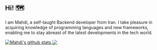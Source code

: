  ## Hi! 🗺️

I am Mahdi, a self-taught Backend developer from Iran. I take pleasure in acquiring knowledge of programming languages and new frameworks, enabling me to stay abreast of the latest developments in the tech world. 

<div>
<a href="https://github.com/anuraghazra/github-readme-stats">
  <img align="center" src="https://github-readme-stats.vercel.app/api?username=mhdkarimii&show_icons=true&include_all_commits=true&theme=transparent&hide_border=true" alt="Mahdi's github stats" />
</a>
<a href="https://github.com/anuraghazra/github-readme-stats">
  <img align="center" src="https://github-readme-stats.vercel.app/api/top-langs/?username=mhdkarimii&layout=compact&theme=transparent&hide_border=true" />
</a
</div>
